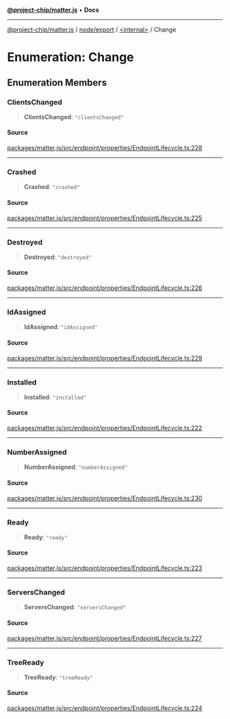 [**@project-chip/matter.js**](../../../../README.md) • **Docs**

***

[@project-chip/matter.js](../../../../modules.md) / [node/export](../../README.md) / [\<internal\>](../README.md) / Change

# Enumeration: Change

## Enumeration Members

### ClientsChanged

> **ClientsChanged**: `"clientsChanged"`

#### Source

[packages/matter.js/src/endpoint/properties/EndpointLifecycle.ts:228](https://github.com/project-chip/matter.js/blob/7a8cbb56b87d4ccf34bec5a9a95ab40a1711324f/packages/matter.js/src/endpoint/properties/EndpointLifecycle.ts#L228)

***

### Crashed

> **Crashed**: `"crashed"`

#### Source

[packages/matter.js/src/endpoint/properties/EndpointLifecycle.ts:225](https://github.com/project-chip/matter.js/blob/7a8cbb56b87d4ccf34bec5a9a95ab40a1711324f/packages/matter.js/src/endpoint/properties/EndpointLifecycle.ts#L225)

***

### Destroyed

> **Destroyed**: `"destroyed"`

#### Source

[packages/matter.js/src/endpoint/properties/EndpointLifecycle.ts:226](https://github.com/project-chip/matter.js/blob/7a8cbb56b87d4ccf34bec5a9a95ab40a1711324f/packages/matter.js/src/endpoint/properties/EndpointLifecycle.ts#L226)

***

### IdAssigned

> **IdAssigned**: `"idAssigned"`

#### Source

[packages/matter.js/src/endpoint/properties/EndpointLifecycle.ts:229](https://github.com/project-chip/matter.js/blob/7a8cbb56b87d4ccf34bec5a9a95ab40a1711324f/packages/matter.js/src/endpoint/properties/EndpointLifecycle.ts#L229)

***

### Installed

> **Installed**: `"installed"`

#### Source

[packages/matter.js/src/endpoint/properties/EndpointLifecycle.ts:222](https://github.com/project-chip/matter.js/blob/7a8cbb56b87d4ccf34bec5a9a95ab40a1711324f/packages/matter.js/src/endpoint/properties/EndpointLifecycle.ts#L222)

***

### NumberAssigned

> **NumberAssigned**: `"numberAssigned"`

#### Source

[packages/matter.js/src/endpoint/properties/EndpointLifecycle.ts:230](https://github.com/project-chip/matter.js/blob/7a8cbb56b87d4ccf34bec5a9a95ab40a1711324f/packages/matter.js/src/endpoint/properties/EndpointLifecycle.ts#L230)

***

### Ready

> **Ready**: `"ready"`

#### Source

[packages/matter.js/src/endpoint/properties/EndpointLifecycle.ts:223](https://github.com/project-chip/matter.js/blob/7a8cbb56b87d4ccf34bec5a9a95ab40a1711324f/packages/matter.js/src/endpoint/properties/EndpointLifecycle.ts#L223)

***

### ServersChanged

> **ServersChanged**: `"serversChanged"`

#### Source

[packages/matter.js/src/endpoint/properties/EndpointLifecycle.ts:227](https://github.com/project-chip/matter.js/blob/7a8cbb56b87d4ccf34bec5a9a95ab40a1711324f/packages/matter.js/src/endpoint/properties/EndpointLifecycle.ts#L227)

***

### TreeReady

> **TreeReady**: `"treeReady"`

#### Source

[packages/matter.js/src/endpoint/properties/EndpointLifecycle.ts:224](https://github.com/project-chip/matter.js/blob/7a8cbb56b87d4ccf34bec5a9a95ab40a1711324f/packages/matter.js/src/endpoint/properties/EndpointLifecycle.ts#L224)
